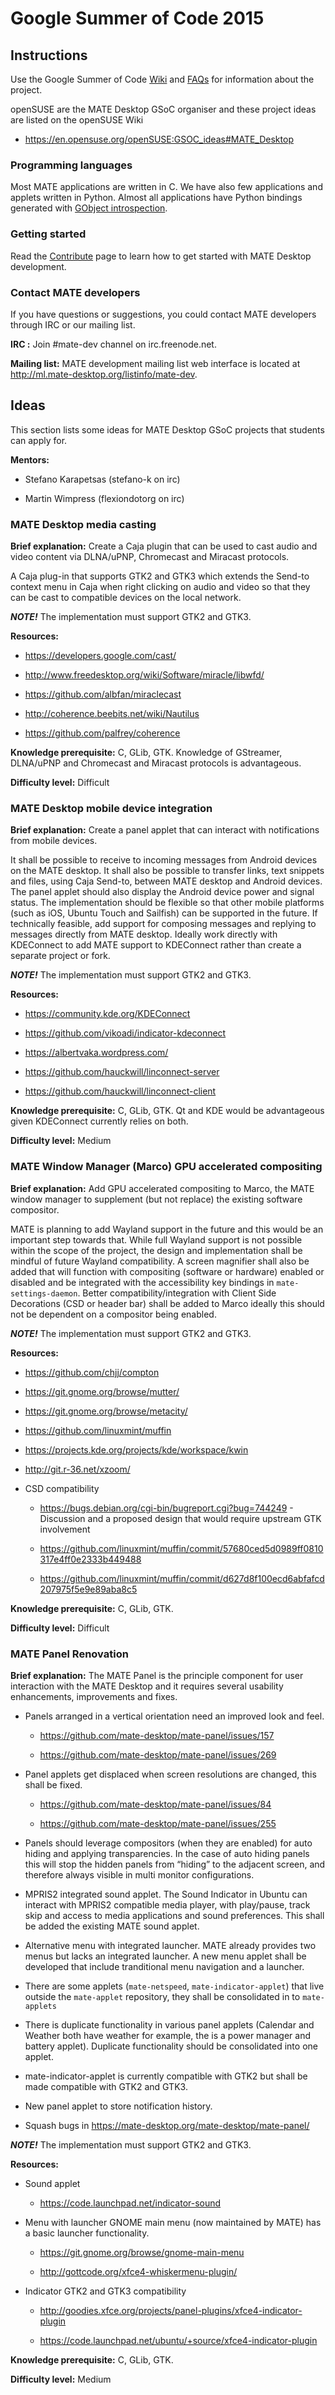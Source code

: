 # Google Summer of Code 2015

## Instructions

Use the Google Summer of Code [Wiki](http://code.google.com/p/google-summer-of-code/) and
[FAQs](http://www.google-melange.com/document/show/gsoc_program/google/gsoc2013/help_page) for
information about the project.

openSUSE are the MATE Desktop GSoC organiser and these project ideas are
listed on the openSUSE Wiki

  * <https://en.opensuse.org/openSUSE:GSOC_ideas#MATE_Desktop>

### Programming languages

Most MATE applications are written in C. We have also few applications and
applets written in Python. Almost all applications have Python bindings
generated with [GObject introspection](https://live.gnome.org/GObjectIntrospection).

### Getting started

Read the [Contribute](./contribute) page to learn how to get
started with MATE Desktop development.

### Contact MATE developers

If you have questions or suggestions, you could contact MATE developers
through IRC or our mailing list.

**IRC :** Join #mate-dev channel on irc.freenode.net.

**Mailing list:** MATE development mailing list web interface is located at
<http://ml.mate-desktop.org/listinfo/mate-dev>.

## Ideas

This section lists some ideas for MATE Desktop GSoC projects that students can
apply for.

**Mentors:**

  * Stefano Karapetsas (stefano-k on irc)

  * Martin Wimpress (flexiondotorg on irc)

### MATE Desktop media casting

**Brief explanation:** Create a Caja plugin that can be used to cast audio and
video content via DLNA/uPNP, Chromecast and Miracast protocols.

A Caja plug-in that supports GTK2 and GTK3 which extends the Send-to context
menu in Caja when right clicking on audio and video so that they can be cast
to compatible devices on the local network.

_**NOTE!**_ The implementation must support GTK2 and GTK3.

**Resources:**

  * <https://developers.google.com/cast/>

  * <http://www.freedesktop.org/wiki/Software/miracle/libwfd/>

  * <https://github.com/albfan/miraclecast>

  * <http://coherence.beebits.net/wiki/Nautilus>

  * <https://github.com/palfrey/coherence>

**Knowledge prerequisite:** C, GLib, GTK. Knowledge of GStreamer, DLNA/uPNP
and Chromecast and Miracast protocols is advantageous.

**Difficulty level:** Difficult

### MATE Desktop mobile device integration

**Brief explanation:** Create a panel applet that can interact with
notifications from mobile devices.

It shall be possible to receive to incoming messages from Android devices on
the MATE desktop. It shall also be possible to transfer links, text snippets
and files, using Caja Send-to, between MATE desktop and Android devices. The
panel applet should also display the Android device power and signal status.
The implementation should be flexible so that other mobile platforms (such as
iOS, Ubuntu Touch and Sailfish) can be supported in the future. If technically
feasible, add support for composing messages and replying to messages directly
from MATE desktop. Ideally work directly with KDEConnect to add MATE support
to KDEConnect rather than create a separate project or fork.

_**NOTE!**_ The implementation must support GTK2 and GTK3.

**Resources:**

  * <https://community.kde.org/KDEConnect>

  * <https://github.com/vikoadi/indicator-kdeconnect>

  * <https://albertvaka.wordpress.com/>

  * <https://github.com/hauckwill/linconnect-server>

  * <https://github.com/hauckwill/linconnect-client>

**Knowledge prerequisite:** C, GLib, GTK. Qt and KDE would be advantageous
given KDEConnect currently relies on both.

**Difficulty level:** Medium

### MATE Window Manager (Marco) GPU accelerated compositing

**Brief explanation:** Add GPU accelerated compositing to Marco, the MATE
window manager to supplement (but not replace) the existing software
compositor.

MATE is planning to add Wayland support in the future and this would be an
important step towards that. While full Wayland support is not possible within
the scope of the project, the design and implementation shall be mindful of
future Wayland compatibility. A screen magnifier shall also be added that will
function with compositing (software or hardware) enabled or disabled and be
integrated with the accessibility key bindings in `mate-settings-daemon`.
Better compatibility/integration with Client Side Decorations (CSD or header
bar) shall be added to Marco ideally this should not be dependent on a
compositor being enabled.

_**NOTE!**_ The implementation must support GTK2 and GTK3.

**Resources:**

  * <https://github.com/chjj/compton>

  * <https://git.gnome.org/browse/mutter/>

  * <https://git.gnome.org/browse/metacity/>

  * <https://github.com/linuxmint/muffin>

  * <https://projects.kde.org/projects/kde/workspace/kwin>

  * <http://git.r-36.net/xzoom/>

  * CSD compatibility

    * <https://bugs.debian.org/cgi-bin/bugreport.cgi?bug=744249> \- Discussion and a proposed design that would require upstream GTK involvement

    * <https://github.com/linuxmint/muffin/commit/57680ced5d0989ff0810317e4ff0e2333b449488>

    * <https://github.com/linuxmint/muffin/commit/d627d8f100ecd6abfafcd207975f5e9e89aba8c5>

**Knowledge prerequisite:** C, GLib, GTK.

**Difficulty level:** Difficult

### MATE Panel Renovation

**Brief explanation:** The MATE Panel is the principle component for user
interaction with the MATE Desktop and it requires several usability
enhancements, improvements and fixes.

  * Panels arranged in a vertical orientation need an improved look and feel.

    * <https://github.com/mate-desktop/mate-panel/issues/157>

    * <https://github.com/mate-desktop/mate-panel/issues/269>

  * Panel applets get displaced when screen resolutions are changed, this shall be fixed.

    * <https://github.com/mate-desktop/mate-panel/issues/84>

    * <https://github.com/mate-desktop/mate-panel/issues/255>

  * Panels should leverage compositors (when they are enabled) for auto hiding and applying transparencies. In the case of auto hiding panels this will stop the hidden panels from “hiding” to the adjacent screen, and therefore always visible in multi monitor configurations.

  * MPRIS2 integrated sound applet. The Sound Indicator in Ubuntu can interact with MPRIS2 compatible media player, with play/pause, track skip and access to media applications and sound preferences. This shall be added the existing MATE sound applet.

  * Alternative menu with integrated launcher. MATE already provides two menus but lacks an integrated launcher. A new menu applet shall be developed that include tranditional menu navigation and a launcher.

  * There are some applets (`mate-netspeed`, `mate-indicator-applet`) that live outside the `mate-applet` repository, they shall be consolidated in to `mate-applets`

  * There is duplicate functionality in various panel applets (Calendar and Weather both have weather for example, the is a power manager and battery applet). Duplicate functionality should be consolidated into one applet.

  * mate-indicator-applet is currently compatible with GTK2 but shall be made compatible with GTK2 and GTK3.

  * New panel applet to store notification history.

  * Squash bugs in <https://mate-desktop.org/mate-desktop/mate-panel/>

_**NOTE!**_ The implementation must support GTK2 and GTK3.

**Resources:**

  * Sound applet

    * <https://code.launchpad.net/indicator-sound>

  * Menu with launcher GNOME main menu (now maintained by MATE) has a basic launcher functionality.

    * <https://git.gnome.org/browse/gnome-main-menu>

    * <http://gottcode.org/xfce4-whiskermenu-plugin/>

  * Indicator GTK2 and GTK3 compatibility

    * <http://goodies.xfce.org/projects/panel-plugins/xfce4-indicator-plugin>

    * <https://code.launchpad.net/ubuntu/+source/xfce4-indicator-plugin>

**Knowledge prerequisite:** C, GLib, GTK.

**Difficulty level:** Medium

